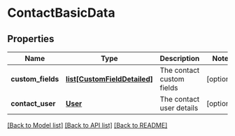 # ContactBasicData

## Properties
Name | Type | Description | Notes
------------ | ------------- | ------------- | -------------
**custom_fields** | [**list[CustomFieldDetailed]**](CustomFieldDetailed.md) | The contact custom fields | [optional] 
**contact_user** | [**User**](User.md) | The contact user details | [optional] 

[[Back to Model list]](../README.md#documentation-for-models) [[Back to API list]](../README.md#documentation-for-api-endpoints) [[Back to README]](../README.md)


